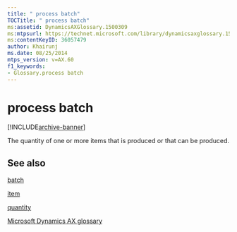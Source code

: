 ```yaml
---
title: " process batch"
TOCTitle: " process batch"
ms:assetid: DynamicsAXGlossary.1500309
ms:mtpsurl: https://technet.microsoft.com/library/dynamicsaxglossary.1500309(v=AX.60)
ms:contentKeyID: 36057479
author: Khairunj
ms.date: 08/25/2014
mtps_version: v=AX.60
f1_keywords:
- Glossary.process batch
---
```


# process batch


[!INCLUDE[archive-banner](includes/archive-banner.md)]

The quantity of one or more items that is produced or that can be produced.

## See also

[batch](batch.md)

[item](item.md)

[quantity](quantity.md)

[Microsoft Dynamics AX glossary](glossary/microsoft-dynamics-ax-glossary.md)

  


